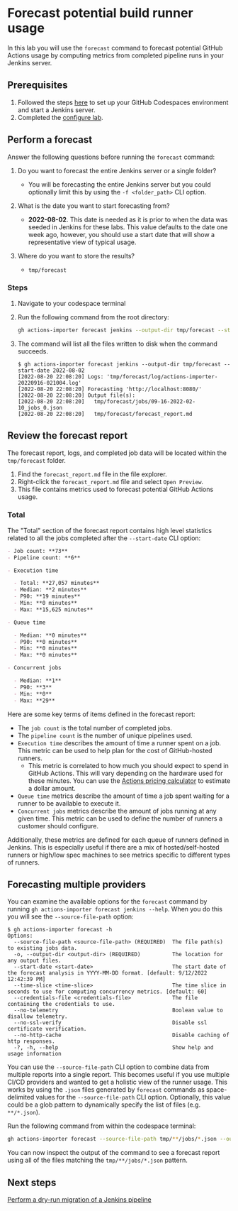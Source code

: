 # Forecast potential build runner usage

In this lab you will use the `forecast` command to forecast potential GitHub Actions usage by computing metrics from completed pipeline runs in your Jenkins server.

## Prerequisites

1. Followed the steps [here](./readme.md#configure-your-codespace) to set up your GitHub Codespaces environment and start a Jenkins server.
2. Completed the [configure lab](./1-configure.md#configuring-credentials).

## Perform a forecast

Answer the following questions before running the `forecast` command:

1. Do you want to forecast the entire Jenkins server or a single folder?
    - You will be forecasting the entire Jenkins server but you could optionally limit this by using the `-f <folder_path>` CLI option.

2. What is the date you want to start forecasting from?
    - __2022-08-02__. This date is needed as it is prior to when the data was seeded in Jenkins for these labs. This value defaults to the date one week ago, however, you should use a start date that will show a representative view of typical usage.

3. Where do you want to store the results?
    - `tmp/forecast`

### Steps

1. Navigate to your codespace terminal
2. Run the following command from the root directory:

    ```bash
    gh actions-importer forecast jenkins --output-dir tmp/forecast --start-date 2022-08-02
    ```

3. The command will list all the files written to disk when the command succeeds.

    ```console
    $ gh actions-importer forecast jenkins --output-dir tmp/forecast --start-date 2022-08-02
    [2022-08-20 22:08:20] Logs: 'tmp/forecast/log/actions-importer-20220916-021004.log'
    [2022-08-20 22:08:20] Forecasting 'http://localhost:8080/'
    [2022-08-20 22:08:20] Output file(s):
    [2022-08-20 22:08:20]   tmp/forecast/jobs/09-16-2022-02-10_jobs_0.json
    [2022-08-20 22:08:20]   tmp/forecast/forecast_report.md
    ```

## Review the forecast report

The forecast report, logs, and completed job data will be located within the `tmp/forecast` folder.

1. Find the `forecast_report.md` file in the file explorer.
2. Right-click the `forecast_report.md` file and select `Open Preview`.
3. This file contains metrics used to forecast potential GitHub Actions usage.

### Total

The "Total" section of the forecast report contains high level statistics related to all the jobs completed after the `--start-date` CLI option:

```md
- Job count: **73**
- Pipeline count: **6**

- Execution time

  - Total: **27,057 minutes**
  - Median: **2 minutes**
  - P90: **19 minutes**
  - Min: **0 minutes**
  - Max: **15,625 minutes**

- Queue time

  - Median: **0 minutes**
  - P90: **0 minutes**
  - Min: **0 minutes**
  - Max: **0 minutes**

- Concurrent jobs

  - Median: **1**
  - P90: **3**
  - Min: **0**
  - Max: **29**
```

Here are some key terms of items defined in the forecast report:

- The `job count` is the total number of completed jobs.
- The `pipeline count` is the number of unique pipelines used.
- `Execution time` describes the amount of time a runner spent on a job. This metric can be used to help plan for the cost of GitHub-hosted runners.
  - This metric is correlated to how much you should expect to spend in GitHub Actions. This will vary depending on the hardware used for these minutes. You can use the [Actions pricing calculator](https://github.com/pricing/calculator) to estimate a dollar amount.
- `Queue time` metrics describe the amount of time a job spent waiting for a runner to be available to execute it.
- `Concurrent jobs` metrics describe the amount of jobs running at any given time. This metric can be used to define the number of runners a customer should configure.

Additionally, these metrics are defined for each queue of runners defined in Jenkins. This is especially useful if there are a mix of hosted/self-hosted runners or high/low spec machines to see metrics specific to different types of runners.

## Forecasting multiple providers

You can examine the available options for the `forecast` command by running `gh actions-importer forecast jenkins --help`. When you do this you will see the `--source-file-path` option:

```console
$ gh actions-importer forecast -h
Options:
  --source-file-path <source-file-path> (REQUIRED)  The file path(s) to existing jobs data.
  -o, --output-dir <output-dir> (REQUIRED)          The location for any output files.
  --start-date <start-date>                         The start date of the forecast analysis in YYYY-MM-DD format. [default: 9/12/2022 12:42:39 PM]
  --time-slice <time-slice>                         The time slice in seconds to use for computing concurrency metrics. [default: 60]
  --credentials-file <credentials-file>             The file containing the credentials to use.
  --no-telemetry                                    Boolean value to disallow telemetry.
  --no-ssl-verify                                   Disable ssl certificate verification.
  --no-http-cache                                   Disable caching of http responses.
  -?, -h, --help                                    Show help and usage information
```

You can use the `--source-file-path` CLI option to combine data from multiple reports into a single report. This becomes useful if you use multiple CI/CD providers and wanted to get a holistic view of the runner usage. This works by using the `.json` files generated by `forecast` commands as space-delimited values for the `--source-file-path` CLI option. Optionally, this value could be a glob pattern to dynamically specify the list of files (e.g. `**/*.json`).

Run the following command from within the codespace terminal:

```bash
gh actions-importer forecast --source-file-path tmp/**/jobs/*.json --output-dir tmp/forecast-combined
```

You can now inspect the output of the command to see a forecast report using all of the files matching the `tmp/**/jobs/*.json` pattern.

## Next steps

[Perform a dry-run migration of a Jenkins pipeline](4-dry-run.md)
